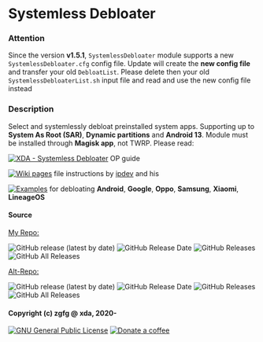 # Systemless Debloater

### Attention
Since the version **v1.5.1**, `SystemlessDebloater` module supports a new `SystemlessDebloater.cfg` config file. Update will create the **new config file** and transfer your old `DebloatList`. Please delete then your old `SystemlessDebloaterList.sh` input file and read and use the new config file instead

### Description
Select and systemlessly debloat preinstalled system apps. Supporting up to **System As Root (SAR)**, **Dynamic partitions** and **Android 13**. Module must be installed through **Magisk app**, not TWRP. Please read:

<a href="https://forum.xda-developers.com/t/magisk-module-systemless-debloater.4180083"> <img src="https://img.shields.io/badge/XDA-Systemless_Debloater-orange" alt="XDA - Systemless Debloater"></a> OP guide

<a href="https://github.com/mModule/guide_sDebloater/wiki/ConfigScript"> <img src="https://img.shields.io/badge/Wiki-Config-orange?logo=Wikipedia&logoColor=yellow" alt="Wiki pages"></a> file instructions by [ipdev](https://github.com/ipdev99/) and his

<a href="https://github.com/mModule/guide_sDebloater/wiki/CommunityList"> <img src="https://img.shields.io/badge/Wiki-Examples-orange?logo=Wikipedia&logoColor=yellow" alt="Examples"></a> for debloating **Android**, **Google**, **Oppo**, **Samsung**, **Xiaomi**, **LineageOS**

#### Source

[My Repo:](https://github.com/zgfg/SystemlessDebloater)

![GitHub release (latest by date)](https://img.shields.io/github/v/release/zgfg/SystemlessDebloater?label=Release&style=plastic) ![GitHub Release Date](https://img.shields.io/github/release-date/zgfg/SystemlessDebloater?label=Release%20Date&style=plastic)
![GitHub Releases](https://img.shields.io/github/downloads/zgfg/SystemlessDebloater/latest/total?label=Downloads%20%28Latest%20Release%29&style=plastic)
![GitHub All Releases](https://img.shields.io/github/downloads/zgfg/SystemlessDebloater/total?label=Total%20Downloads%20%28All%20Releases%29&style=plastic)

[Alt-Repo:](https://github.com/Magisk-Modules-Alt-Repo/SystemlessDebloater)

![GitHub release (latest by date)](https://img.shields.io/github/v/release/Magisk-Modules-Alt-Repo/SystemlessDebloater?label=Release&style=plastic) ![GitHub Release Date](https://img.shields.io/github/release-date/Magisk-Modules-Alt-Repo/SystemlessDebloater?label=Release%20Date&style=plastic)
![GitHub Releases](https://img.shields.io/github/downloads/Magisk-Modules-Alt-Repo/SystemlessDebloater/latest/total?label=Downloads%20%28Latest%20Release%29&style=plastic)
![GitHub All Releases](https://img.shields.io/github/downloads/Magisk-Modules-Alt-Repo/SystemlessDebloater/total?label=Total%20Downloads%20%28All%20Releases%29&style=plastic)

#### Copyright (c) zgfg @ xda, 2020-
<p align="left">
</a> <a href="https://github.com/zgfg/SystemlessDebloater/blob/bd4261023da570ec224a613769412111e31467e9/LICENSE"> <img src="https://img.shields.io/github/license/zgfg/SystemlessDebloater?label=License&logo=gnu&logoColor=yellow" alt="GNU General Public License"></a>
<a href="https://zgfg.github.io/PayPal.html"> <img src="https://img.shields.io/badge/-Donate%20a%20coffee-FFDD00?logo=Buy-me-a-coffee&logoColor=black" alt="Donate a coffee"> </a> 
</p>
